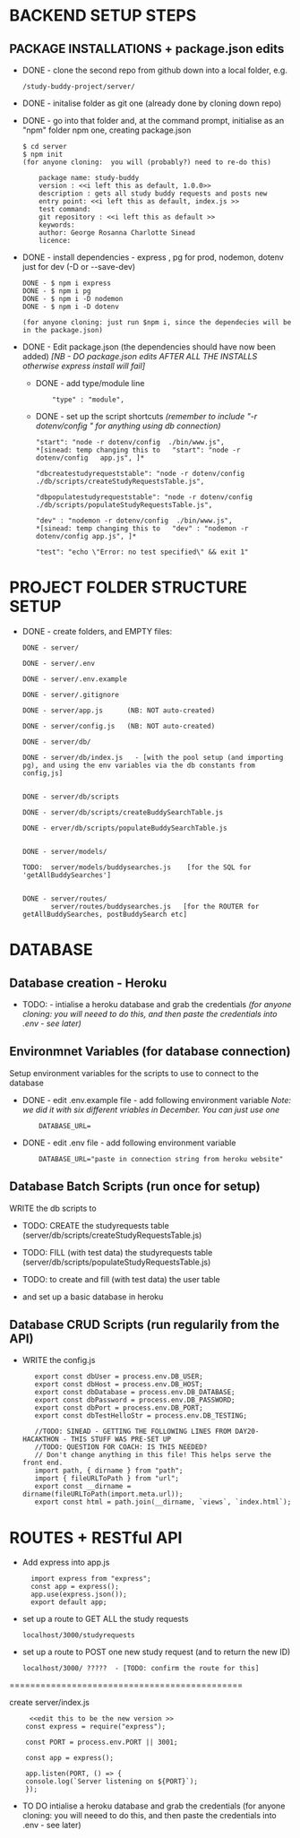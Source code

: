 # BACKEND SETUP STEPS

## PACKAGE INSTALLATIONS + package.json edits

-   DONE - clone the second repo from github down into a local folder, e.g.

    ```
    /study-buddy-project/server/
    ```

-   DONE - initalise folder as git one (already done by cloning down repo)

-   DONE - go into that folder and, at the command prompt, initialise as an "npm" folder npm one, creating package.json

    ```
    $ cd server
    $ npm init
    (for anyone cloning:  you will (probably?) need to re-do this)

        package name: study-buddy
        version : <<i left this as default, 1.0.0>>
        description : gets all study buddy requests and posts new
        entry point: <<i left this as default, index.js >>
        test command:
        git repository : <<i left this as default >>
        keywords:
        author: George Rosanna Charlotte Sinead
        licence:
    ```

-   DONE - install dependencies - express , pg for prod, nodemon, dotenv just for dev (-D or --save-dev)

    ```
    DONE - $ npm i express
    DONE - $ npm i pg
    DONE - $ npm i -D nodemon
    DONE - $ npm i -D dotenv

    (for anyone cloning: just run $npm i, since the dependecies will be in the package.json)
    ```

-   DONE - Edit package.json (the dependencies should have now been added) _[NB - DO package.json edits AFTER ALL THE INSTALLS otherwise express install will fail]_

    -   DONE - add type/module line
        ```
            "type" : "module",
        ```
    -   DONE - set up the script shortcuts _(remember to include "-r dotenv/config " for anything using db connection)_

        ```
        "start": "node -r dotenv/config  ./bin/www.js",
        *[sinead: temp changing this to   "start": "node -r dotenv/config   app.js", ]*

        "dbcreatestudyrequeststable": "node -r dotenv/config ./db/scripts/createStudyRequestsTable.js",

        "dbpopulatestudyrequeststable": "node -r dotenv/config ./db/scripts/populateStudyRequestsTable.js",

        "dev" : "nodemon -r dotenv/config  ./bin/www.js",
        *[sinead: temp changing this to   "dev" : "nodemon -r dotenv/config app.js", ]*

        "test": "echo \"Error: no test specified\" && exit 1"

        ```

# PROJECT FOLDER STRUCTURE SETUP

-   DONE - create folders, and EMPTY files:

    ```
    DONE - server/

    DONE - server/.env

    DONE - server/.env.example

    DONE - server/.gitignore

    DONE - server/app.js      (NB: NOT auto-created)

    DONE - server/config.js   (NB: NOT auto-created)

    DONE - server/db/

    DONE - server/db/index.js   - [with the pool setup (and importing pg), and using the env variables via the db constants from config,js]


    DONE - server/db/scripts

    DONE - server/db/scripts/createBuddySearchTable.js

    DONE - erver/db/scripts/populateBuddySearchTable.js


    DONE - server/models/

    TODO:  server/models/buddysearches.js    [for the SQL for 'getAllBuddySearches']


    DONE - server/routes/
           server/routes/buddysearches.js   [for the ROUTER for getAllBuddySearches, postBuddySearch etc]

    ```

# DATABASE

## Database creation - Heroku

-   TODO: - intialise a heroku database and grab the credentials
    _(for anyone cloning: you will neeed to do this, and then paste the credentials into .env - see later)_

## Environmnet Variables (for database connection)

Setup environment variables for the scripts to use to connect to the database

-   DONE - edit .env.example file - add following environment variable _Note: we did it with six different vriables in December. You can just use one_

    ```
        DATABASE_URL=
    ```

-   DONE - edit .env file - add following environment variable
    ```
        DATABASE_URL="paste in connection string from heroku website"
    ```

## Database Batch Scripts (run once for setup)

WRITE the db scripts to

-   TODO: CREATE the studyrequests table (server/db/scripts/createStudyRequestsTable.js)

-   TODO: FILL (with test data) the studyrequests table (server/db/scripts/populateStudyRequestsTable.js)
-   TODO: to create and fill (with test data) the user table

-   and set up a basic database in heroku

## Database CRUD Scripts (run regularily from the API)

-   WRITE the config.js

    ```
       export const dbUser = process.env.DB_USER;
       export const dbHost = process.env.DB_HOST;
       export const dbDatabase = process.env.DB_DATABASE;
       export const dbPassword = process.env.DB_PASSWORD;
       export const dbPort = process.env.DB_PORT;
       export const dbTestHelloStr = process.env.DB_TESTING;

       //TODO: SINEAD - GETTING THE FOLLOWING LINES FROM DAY20-HACAKTHON - THIS STUFF WAS PRE-SET UP
       //TODO: QUESTION FOR COACH: IS THIS NEEDED?
       // Don't change anything in this file! This helps serve the front end.
       import path, { dirname } from "path";
       import { fileURLToPath } from "url";
       export const __dirname = dirname(fileURLToPath(import.meta.url));
       export const html = path.join(__dirname, `views`, `index.html`);
    ```

# ROUTES + RESTful API

-   Add express into app.js
    ```
      import express from "express";
      const app = express();
      app.use(express.json());
      export default app;
    ```
-   set up a route to GET ALL the study requests
    ```
    localhost/3000/studyrequests
    ```
-   set up a route to POST one new study request (and to return the new ID)
    ```
    localhost/3000/ ?????  - [TODO: confirm the route for this]
    ```

=============================================

create server/index.js

         <<edit this to be the new version >>
        const express = require("express");

        const PORT = process.env.PORT || 3001;

        const app = express();

        app.listen(PORT, () => {
        console.log(`Server listening on ${PORT}`);
        });

-   TO DO intialise a heroku database and grab the credentials
    (for anyone cloning: you will neeed to do this, and then paste the credentials into .env - see later)
